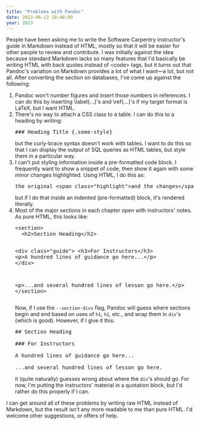 ```yaml
---
title: "Problems with Pandoc"
date: 2013-06-13 18:48:09
year: 2013
---
```

<p>People have been asking me to write the Software Carpentry instructor's guide in Markdown instead of HTML, mostly so that it will be easier for other people to review and contribute. I was initially against the idea because standard Markdown lacks so many features that I'd basically be writing HTML with back quotes instead of &lt;code&gt; tags, but it turns out that Pandoc's variation on Markdown provides a lot of what I want&mdash;a lot, but not all. After converting the section on databases, I've come up against the following:</p>
<ol>
	<li>Pandoc won't number figures and insert those numbers in references. I can do this by inserting \label{...}'s and \ref{...}'s if my target format is LaTeX, but I want HTML.</li>
	<li>There's no way to attach a CSS class to a table. I can do this to a heading by writing:
<pre>### Heading Title {.some-style}</pre>
but the curly-brace syntax doesn't work with tables. I want to do this so that I can display the output of SQL queries as HTML tables, but style them in a particular way.</li>
	<li>I can't put styling information inside a pre-formatted code block. I frequently want to show a snippet of code, then show it again with some minor changes highlighted. Using HTML, I do this as:
<pre>the original &lt;span class="highlight"&gt;and the changes&lt;/span&gt;</pre>
but if I do that inside an indented (pre-formatted) block, it's rendered literally.</li>
	<li>Most of the major sections in each chapter open with instructors' notes. As pure HTML, this looks like:
<pre>&lt;section&gt;
  &lt;h2&gt;Section Heading&lt;/h2&gt;

  &lt;div class="guide"&gt;
    &lt;h3&gt;For Instructors&lt;/h3&gt;
    &lt;p&gt;A hundred lines of guidance go here...&lt;/p&gt;
  &lt;/div&gt;

  &lt;p&gt;...and several hundred lines of lesson go here.&lt;/p&gt;
&lt;/section&gt;</pre>
Now, if I use the <code>--section-divs</code> flag, Pandoc will guess where sections begin and end based on uses of <code>h1</code>, <code>h2</code>, etc., and wrap them in <code>div</code>'s (which is good). However, if I give it this:
<pre>## Section Heading

### For Instructors

A hundred lines of guidance go here...

...and several hundred lines of lesson go here.</pre>
it (quite naturally) guesses wrong about where the <code>div</code>'s should go. For now, I'm putting the instructors' material in a quotation block, but I'd rather do this properly if I can.</li>
</ol>
<p>I can get around all of these problems by writing raw HTML instead of Markdown, but the result isn't any more readable to me than pure HTML. I'd welcome other suggestions, or offers of help.</p>
